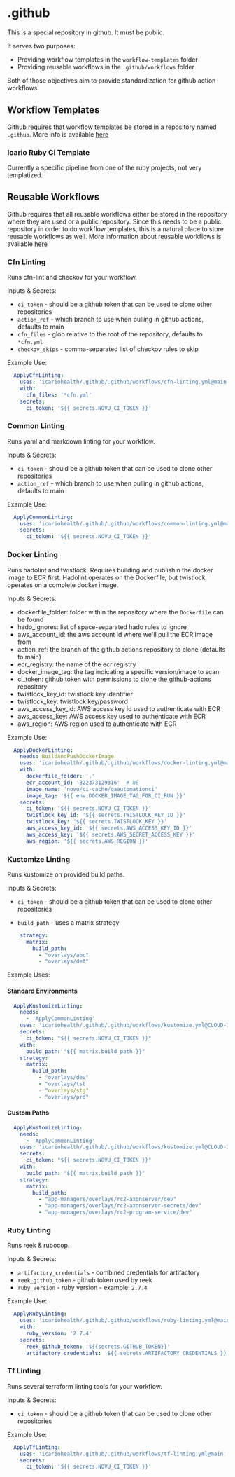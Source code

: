 # .github

This is a special repository in github. It must be public.

It serves two purposes:

- Providing workflow templates in the `workflow-templates` folder
- Providing reusable workflows in the `.github/workflows` folder

Both of those objectives aim to provide standardization for github action workflows.

## Workflow Templates

Github requires that workflow templates be stored in a repository named `.github`.
More info is available [here](https://docs.github.com/en/actions/using-workflows/creating-starter-workflows-for-your-organization)

### Icario Ruby Ci Template

Currently a specific pipeline from one of the ruby projects, not very templatized.

## Reusable Workflows

Github requires that all reusable workflows either be stored in the repository where they are used or a public repository.
Since this needs to be a public repository in order to do workflow templates, this is a natural place to store reusable workflows as well.
More information about reusable workflows is available [here](https://docs.github.com/en/actions/using-workflows/reusing-workflows)

### Cfn Linting

Runs cfn-lint and checkov for your workflow.

Inputs & Secrets:

- `ci_token` - should be a github token that can be used to clone other repositories
- `action_ref` - which branch to use when pulling in github actions, defaults to main
- `cfn_files` - glob relative to the root of the repository, defaults to `*cfn.yml`
- `checkov_skips` - comma-separated list of checkov rules to skip

Example Use:

```yaml
  ApplyCfnLinting:
    uses: 'icariohealth/.github/.github/workflows/cfn-linting.yml@main'
    with:
      cfn_files: '*cfn.yml'
    secrets:
      ci_token: '${{ secrets.NOVU_CI_TOKEN }}'
```

### Common Linting

Runs yaml and markdown linting for your workflow.

Inputs & Secrets:

- `ci_token` - should be a github token that can be used to clone other repositories
- `action_ref` - which branch to use when pulling in github actions, defaults to main

Example Use:

```yaml
  ApplyCommonLinting:
    uses: 'icariohealth/.github/.github/workflows/common-linting.yml@main'
    secrets:
      ci_token: '${{ secrets.NOVU_CI_TOKEN }}'
```

### Docker Linting

Runs hadolint and twistlock. Requires building and publishin the docker image to ECR first.
Hadolint operates on the Dockerfile, but twistlock operates on a complete docker image.

Inputs & Secrets:

- dockerfile_folder: folder within the repository where the `Dockerfile` can be found
- hado_ignores: list of space-separated hado rules to ignore
- aws_account_id: the aws account id where we'll pull the ECR image from
- action_ref: the branch of the github actions repository to clone (defaults to main)
- ecr_registry: the name of the ecr registry
- docker_image_tag: the tag indicating a specific version/image to scan
- ci_token: github token with permissions to clone the github-actions repository
- twistlock_key_id: twistlock key identifier
- twistlock_key: twistlock key/password
- aws_access_key_id: AWS access key id used to authenticate with ECR
- aws_access_key: AWS access key used to authenticate with ECR
- aws_region: AWS region used to authenticate with ECR

Example Use:

```yaml
  ApplyDockerLinting:
    needs: BuildAndPushDockerImage
    uses: 'icariohealth/.github/.github/workflows/docker-linting.yml@main'
    with:
      dockerfile_folder: '.'
      ecr_account_id: '822373129316'  # WE
      image_name: 'novu/ci-cache/qaautomationci'
      image_tag: '${{ env.DOCKER_IMAGE_TAG_FOR_CI_RUN }}'
    secrets:
      ci_token: '${{ secrets.NOVU_CI_TOKEN }}'
      twistlock_key_id: '${{ secrets.TWISTLOCK_KEY_ID }}'
      twistlock_key: '${{ secrets.TWISTLOCK_KEY }}'
      aws_access_key_id: '${{ secrets.AWS_ACCESS_KEY_ID }}'
      aws_access_key: '${{ secrets.AWS_SECRET_ACCESS_KEY }}'
      aws_region: '${{ secrets.AWS_REGION }}'
```

### Kustomize Linting

Runs kustomize on provided build paths.

Inputs & Secrets:

- `ci_token` - should be a github token that can be used to clone other repositories

- `build_path` - uses a matrix strategy

```yaml
    strategy:
      matrix:
        build_path:
          - "overlays/abc"
          - "overlays/def"

```

Example Uses:

#### Standard Environments

```yaml
  ApplyKustomizeLinting:
    needs:
      - 'ApplyCommonLinting'
    uses: 'icariohealth/.github/.github/workflows/kustomize.yml@CLOUD-3258'
    secrets:
      ci_token: "${{ secrets.NOVU_CI_TOKEN }}"
    with:
      build_path: "${{ matrix.build_path }}"
    strategy:
      matrix:
        build_path:
          - "overlays/dev"
          - "overlays/tst
          - "overlays/stg"
          - "overlays/prd"
```

#### Custom Paths

```yaml
  ApplyKustomizeLinting:
    needs:
      - 'ApplyCommonLinting'
    uses: 'icariohealth/.github/.github/workflows/kustomize.yml@CLOUD-3258'
    secrets:
      ci_token: "${{ secrets.NOVU_CI_TOKEN }}"
    with:
      build_path: "${{ matrix.build_path }}"
    strategy:
      matrix:
        build_path:
          - "app-managers/overlays/rc2-axonserver/dev"
          - "app-managers/overlays/rc2-axonserver-secrets/dev"
          - "app-managers/overlays/rc2-program-service/dev"
```

### Ruby Linting

Runs reek & rubocop.

Inputs & Secrets:

- `artifactory_credentials` - combined credentials for artifactory
- `reek_github_token` - github token used by reek
- `ruby_version` - ruby version - example: `2.7.4`

Example Use:

```yaml
  ApplyRubyLinting:
    uses: 'icariohealth/.github/.github/workflows/ruby-linting.yml@main'
    with:
      ruby_version: '2.7.4'
    secrets:
      reek_github_token: '${{secrets.GITHUB_TOKEN}}'
      artifactory_credentials: '${{ secrets.ARTIFACTORY_CREDENTIALS }}'
```

### Tf Linting

Runs several terraform linting tools for your workflow.

Inputs & Secrets:

- `ci_token` - should be a github token that can be used to clone other repositories

Example Use:

```yaml
  ApplyTfLinting:
    uses: 'icariohealth/.github/.github/workflows/tf-linting.yml@main'
    secrets:
      ci_token: '${{ secrets.NOVU_CI_TOKEN }}'
```
